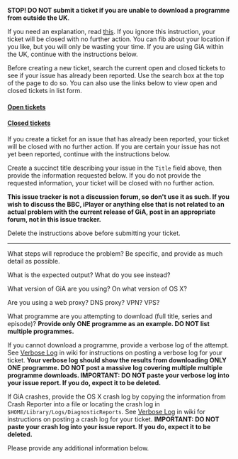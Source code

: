**STOP! DO NOT submit a ticket if you are unable to download a programme from outside the UK**. 

If you need an explanation, read [this](https://github.com/GetiPlayerAutomator/get-iplayer-automator/wiki/No-Support-for-GiA-Outside-the-UK). If you ignore this instruction, your ticket will be closed with no further action. You can fib about your location if you like, but you will only be wasting your time. If you are using GiA within the UK, continue with the instructions below.

Before creating a new ticket, search the current open and closed tickets to see if your issue has already been reported. Use the search box at the top of the page to do so. You can also use the links below to view open and closed tickets in list form. 

#### [Open tickets](https://github.com/GetiPlayerAutomator/get-iplayer-automator/issues)

#### [Closed tickets](https://github.com/GetiPlayerAutomator/get-iplayer-automator/issues?q=is%3Aissue+is%3Aclosed)

If you create a ticket for an issue that has already been reported, your ticket will be closed with no further action. If you are certain your issue has not yet been reported, continue with the instructions below.

Create a succinct title describing your issue in the `Title` field above, then provide the information requested below. If you do not provide the requested information, your ticket will be closed with no further action.

**This issue tracker is not a discussion forum, so don't use it as such.  If you wish to discuss the BBC, iPlayer or anything else that is not related to an actual problem with the current release of GiA, post in an appropriate forum, not in this issue tracker.**

Delete the instructions above before submitting your ticket.

---

What steps will reproduce the problem? Be specific, and provide as much detail as possible.

What is the expected output? What do you see instead?

What version of GiA are you using? On what version of OS X?

Are you using a web proxy? DNS proxy? VPN? VPS?

What programme are you attempting to download (full title, series and episode)? **Provide only ONE programme as an example. DO NOT list multiple programmes.**

If you cannot download a programme, provide a verbose log of the attempt. See [Verbose Log](https://github.com/GetiPlayerAutomator/get-iplayer-automator/wiki/Verbose-Log) in wiki for instructions on posting a verbose log for your ticket. **Your verbose log should show the results from downloading ONLY ONE programme. DO NOT post a massive log covering multiple multiple programme downloads. IMPORTANT: DO NOT paste your verbose log into your issue report. If you do, expect it to be deleted.**

If GiA crashes, provide the OS X crash log by copying the information from Crash Reporter into a file or locating the crash log in `$HOME/Library/Logs/DiagnosticReports`. See [Verbose Log](https://github.com/GetiPlayerAutomator/get-iplayer-automator/wiki/Verbose-Log) in wiki for instructions on posting a crash log for your ticket. **IMPORTANT: DO NOT paste your crash log into your issue report. If you do, expect it to be deleted.**

Please provide any additional information below.
